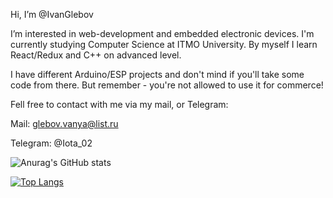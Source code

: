 Hi, I’m @IvanGlebov

I’m interested in web-development and embedded electronic devices.
I'm currently studying Computer Science at ITMO University.
By myself I learn React/Redux and C++ on advanced level.

I have different Arduino/ESP projects and don't mind if you'll take some code from there. But remember - you're not allowed to use it for commerce! 

Fell free to contact with me via my mail, or Telegram:

Mail: glebov.vanya@list.ru

Telegram: @Iota_02


![Anurag's GitHub stats](https://github-readme-stats.vercel.app/api?username=IvanGlebov&show_icons=true&theme=radical)

[![Top Langs](https://github-readme-stats.vercel.app/api/top-langs/?username=IvanGlebov&langs_count=8&bg_color=#0d1117)](https://github.com/anuraghazra/github-readme-stats)

<!-- [![Top Langs](https://github-readme-stats.vercel.app/api/top-langs/?username=IvanGlebov&layout=compact&bg_color=#000000)](https://github.com/anuraghazra/github-readme-stats) -->

<!---
IvanGlebov/IvanGlebov is a ✨ special ✨ repository because its `README.md` (this file) appears on your GitHub profile.
You can click the Preview link to take a look at your changes.
--->
